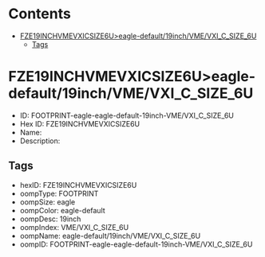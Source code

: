 



Contents
========

* [FZE19INCHVMEVXICSIZE6U>eagle-default/19inch/VME/VXI_C_SIZE_6U](#fze19inchvmevxicsize6ueagle-default19inchvmevxi_c_size_6u)
	* [Tags](#tags)

# FZE19INCHVMEVXICSIZE6U>eagle-default/19inch/VME/VXI_C_SIZE_6U

- ID: FOOTPRINT-eagle-eagle-default-19inch-VME/VXI_C_SIZE_6U
- Hex ID: FZE19INCHVMEVXICSIZE6U
- Name: 
- Description: 

## Tags

- hexID: FZE19INCHVMEVXICSIZE6U
- oompType: FOOTPRINT
- oompSize: eagle
- oompColor: eagle-default
- oompDesc: 19inch
- oompIndex: VME/VXI_C_SIZE_6U
- oompName: eagle-default/19inch/VME/VXI_C_SIZE_6U
- oompID: FOOTPRINT-eagle-eagle-default-19inch-VME/VXI_C_SIZE_6U
